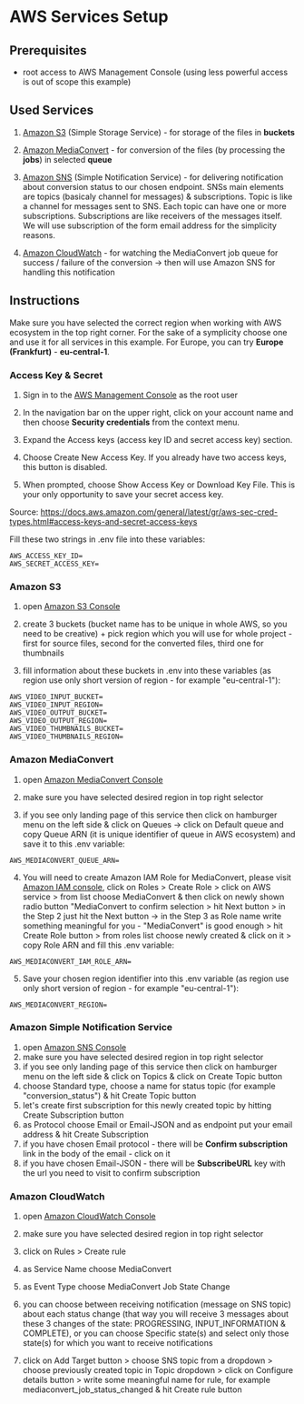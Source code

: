 # AWS Services Setup

## Prerequisites

- root access to AWS Management Console (using less powerful access is out of scope this example)
  

## Used Services

1. [Amazon S3](#amazon-s3) (Simple Storage Service) - for storage of the files in **buckets**

2. [Amazon MediaConvert](#amazon-mediaconvert) - for conversion of the files (by processing the **jobs**) in selected **queue** 

3. [Amazon SNS](#amazon-simple-notification-service) (Simple Notification Service) - for delivering notification about conversion status to our chosen endpoint. SNSs main elements are topics (basicaly channel for messages) & subscriptions. Topic is like a channel for messages sent to SNS. Each topic can have one or more subscriptions. Subscriptions are like receivers of the messages itself. We will use subscription of the form email address for the simplicity reasons. 

4. [Amazon CloudWatch](#amazon-cloudwatch) - for watching the MediaConvert job queue for success / failure of the conversion -> then will use Amazon SNS for handling this notification 

## Instructions

Make sure you have selected the correct region when working with AWS ecosystem in the top right corner. For the sake of a symplicity choose one and use it for all services in this example. For Europe, you can try **Europe (Frankfurt)** - **eu-central-1**.

### Access Key & Secret

1. Sign in to the [AWS Management Console](https://console.aws.amazon.com/) as the root user

2. In the navigation bar on the upper right, click on your account name and then choose **Security credentials** from the context menu.

3. Expand the Access keys (access key ID and secret access key) section.

4. Choose Create New Access Key. If you already have two access keys, this button is disabled.

5. When prompted, choose Show Access Key or Download Key File. This is your only opportunity to save your secret access key.

Source: https://docs.aws.amazon.com/general/latest/gr/aws-sec-cred-types.html#access-keys-and-secret-access-keys

Fill these two strings in .env file into these variables:
```
AWS_ACCESS_KEY_ID=
AWS_SECRET_ACCESS_KEY=
```

### Amazon S3

1. open [Amazon S3 Console](https://s3.console.aws.amazon.com/s3/home)

2. create 3 buckets (bucket name has to be unique in whole AWS, so you need to be creative) + pick region which you will use for whole project - first for source files, second for the converted files, third one for thumbnails

3. fill information about these buckets in .env into these variables (as region use only short version of region - for example "eu-central-1"):
```
AWS_VIDEO_INPUT_BUCKET=
AWS_VIDEO_INPUT_REGION=
AWS_VIDEO_OUTPUT_BUCKET=
AWS_VIDEO_OUTPUT_REGION=
AWS_VIDEO_THUMBNAILS_BUCKET=
AWS_VIDEO_THUMBNAILS_REGION=
```

### Amazon MediaConvert
1. open [Amazon MediaConvert Console](https://console.aws.amazon.com/mediaconvert)
 
2. make sure you have selected desired region in top right selector
 
3. if you see only landing page of this service then click on hamburger menu on the left side & click on Queues -> click on Default queue and copy Queue ARN (it is unique identifier of queue in AWS ecosystem) and save it to this .env variable:
```
AWS_MEDIACONVERT_QUEUE_ARN=
```

4. You will need to create Amazon IAM Role for MediaConvert, please visit [Amazon IAM console](https://console.aws.amazon.com/iam/), click on Roles > Create Role > click on AWS service > from list choose MediaConvert & then click on newly shown radio button "MediaConvert to confirm selection > hit Next button > in the Step 2 just hit the Next button -> in the Step 3 as Role name write something meaningful for you - "MediaConvert" is good enough > hit Create Role button > from roles list choose newly created & click on it > copy Role ARN and fill this .env variable:
```
AWS_MEDIACONVERT_IAM_ROLE_ARN=
```  

5. Save your chosen region identifier into this .env variable  (as region use only short version of region - for example "eu-central-1"):
```
AWS_MEDIACONVERT_REGION=
```

### Amazon Simple Notification Service
1. open [Amazon SNS Console](https://console.aws.amazon.com/sns)
2. make sure you have selected desired region in top right selector
3. if you see only landing page of this service then click on hamburger menu on the left side & click on Topics & click on Create Topic button
4. choose Standard type, choose a name for status topic (for example "conversion_status") & hit Create Topic button
5. let's create first subscription for this newly created topic by hitting Create Subscription button 
6. as Protocol choose Email or Email-JSON and as endpoint put your email address & hit Create Subscription
7. if you have chosen Email protocol - there will be **Confirm subscription** link in the body of the email - click on it
8. if you have chosen Email-JSON - there will be **SubscribeURL** key with the url you need to visit to confirm subscription 
  
### Amazon CloudWatch
1. open [Amazon CloudWatch Console](https://console.aws.amazon.com/cloudwatch)

2. make sure you have selected desired region in top right selector

3. click on Rules > Create rule

3. as Service Name choose MediaConvert

4. as Event Type choose MediaConvert Job State Change

5. you can choose between receiving notification (message on SNS topic) about each status change (that way you will receive 3 messages about these 3 changes of the state: PROGRESSING, INPUT_INFORMATION & COMPLETE), or you can choose Specific state(s) and select only those state(s) for which you want to receive notifications

5. click on Add Target button > choose SNS topic from a dropdown > choose previously created topic in Topic dropdown > click on Configure details button > write some meaningful name for rule, for example mediaconvert_job_status_changed & hit Create rule button

